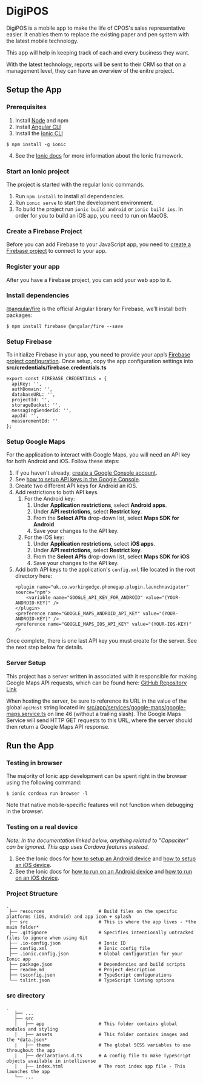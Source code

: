# DigiPOS
DigiPOS is a mobile app to make the life of CPOS's sales representative easier. It enables them to replace the existing paper and pen system with the latest mobile technology. 

This app will help in keeping track of each and every business they want.

With the latest technology, reports will be sent to their CRM so that on a management level, they can have an overview of the enitre project.

## Setup the App
### Prerequisites

1. Install [Node](https://nodejs.org/en/download/ "Node title") and npm 
2. Install [Angular CLI](https://cli.angular.io/ "Angular Title")
3. Install the [Ionic CLI](https://ionicframework.com/docs/installation/cli "Ionic Title")
```
$ npm install -g ionic
```
4. See the [Ionic docs](https://ionicframework.com/docs/intro) for more information about the Ionic framework.

### Start an Ionic project 
The project is started with the regular Ionic commands.

1. Run `npm install` to install all dependencies.
2. Run `ionic serve` to start the development environment.
3. To build the project run `ionic build android` or `ionic build ios`. In order for you to build an iOS app, you need to run on MacOS.

### Create a Firebase Project
Before you can add Firebase to your JavaScript app, you need to [create a Firebase project](https://firebase.google.com/docs/web/setup#create-project) to connect to your app.

### Register your app
After you have a Firebase project, you can add your web app to it.

### Install dependencies
[@angular/fire](https://github.com/angular/angularfire) is the official Angular library for Firebase, we’ll install both packages:
```
$ npm install firebase @angular/fire --save
```
### Setup Firebase
To initialize Firebase in your app, you need to provide your app’s [Firebase project configuration](https://firebase.google.com/docs/web/setup#config-object).
Once setup, copy the app configuration settings into **src/credentials/firebase.credentials.ts**
```
export const FIREBASE_CREDENTIALS = {
  apiKey: '',
  authDomain: '',
  databaseURL: '',
  projectId: '',
  storageBucket: '',
  messagingSenderId: '',
  appId: '',
  measurementId: ''
};
```
### Setup Google Maps
For the application to interact with Google Maps, you will need an API key for both Android and iOS.
Follow these steps:

1. If you haven't already, [create a Google Console account](https://console.cloud.google.com/).
2. See [how to setup API keys in the Google Console](https://support.google.com/googleapi/answer/6158862?hl=en).
3. Create two different API keys for Android an iOS.
4. Add restrictions to both API keys. 
   1. For the Android key:
      1. Under **Application restrictions**, select **Android apps**.
      2. Under **API restrictions**, select **Restrict key**.
      3. From the **Select APIs** drop-down list, select **Maps SDK for Android**
      4. Save your changes to the API key.
   1. For the iOS key:
      1. Under **Application restrictions**, select **iOS apps**.
      2. Under **API restrictions**, select **Restrict key**.
      3. From the **Select APIs** drop-down list, select **Maps SDK for iOS**
      4. Save your changes to the API key.
5. Add both API keys to the application's ```config.xml``` file located in the root directory here:
   ```
   <plugin name="uk.co.workingedge.phonegap.plugin.launchnavigator" source="npm">
       <variable name="GOOGLE_API_KEY_FOR_ANDROID" value="(YOUR-ANDROID-KEY)" />
   </plugin>
   <preference name="GOOGLE_MAPS_ANDROID_API_KEY" value="(YOUR-ANDROID-KEY)" />
   <preference name="GOOGLE_MAPS_IOS_API_KEY" value="(YOUR-IOS-KEY)" />
   ```
Once complete, there is one last API key you must create for the server. See the next step below for details.

### Server Setup
This project has a server written in associated with it responsible for making Google Maps API requests, which can be found here:
[GitHub Repository Link](https://github.com/AdrianoCucci/CPOS-Capstone-Server "Repo title")

When hosting the server, be sure to reference its URL in the value of the global ```apiHost``` string located in:
[src/app/services/google-maps/google-maps.service.ts](https://github.com/AdrianoCucci/CPOS-Capstone-App/blob/master/src/app/services/google-maps/google-maps.service.ts) on line 46 (without a trailing slash).
The Google Maps Service will send HTTP GET requests to this URL, where the server should then return a Google Maps API response.

## Run the App
### Testing in browser
The majority of Ionic app development can be spent right in the browser using the following command:
```
$ ionic cordova run browser -l
```
Note that native mobile-specific features will not function when debugging in the browser.

### Testing on a real device
*Note: In the documentation linked below, anything related to "Capaciter" can be ignored. This app uses Cordova features instead.*

1. See the Ionic docs for [how to setup an Android device](https://ionicframework.com/docs/installation/android) and [how to setup an iOS device](https://ionicframework.com/docs/installation/ios).
2. See the Ionic docs for [how to run on an Android device](https://ionicframework.com/docs/building/android) and [how to run on an iOS device](https://ionicframework.com/docs/building/ios).

### Project Structure
```
.
 ├── resources                    # Build files on the specific platforms (iOS, Android) and app icon + splash
 ├── src                          # This is where the app lives - *the main folder*
 ├── .gitignore                   # Specifies intentionally untracked files to ignore when using Git
 ├── .io-config.json              # Ionic ID
 ├── config.xml                   # Ionic config file
 ├── .ionic.config.json           # Global configuration for your Ionic app
 ├── package.json                 # Dependencies and build scripts
 ├── readme.md                    # Project description
 ├── tsconfig.json                # TypeScript configurations
 └── tslint.json                  # TypeScript linting options
```

### src directory
```
.
   ├── ...
   ├── src                       
   │   ├── app                    # This folder contains global modules and styling
   │   ├── assets                 # This folder contains images and the *data.json*
   |   ├── theme                  # The global SCSS variables to use throughout the app
   |   ├── declarations.d.ts      # A config file to make TypeScript objects available in intellisense
   |   ├── index.html             # The root index app file - This launches the app
   └── ...
```
